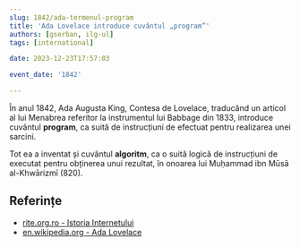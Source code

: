 ```yaml
---
slug: 1842/ada-termenul-program
title: 'Ada Lovelace introduce cuvântul „program”'
authors: [gserban, ilg-ul]
tags: [international]

date: 2023-12-23T17:57:03

event_date: '1842'

---
```


În anul 1842, Ada Augusta King, Contesa de Lovelace, traducând un
articol al lui Menabrea referitor la instrumentul lui Babbage din 1833,
introduce cuvântul **program**, ca suită de instrucțiuni de efectuat
pentru realizarea unei sarcini.

<!-- truncate -->

Tot ea a inventat și cuvântul **algoritm**, ca o suită logică de
instrucțiuni de executat pentru obținerea unui rezultat, în onoarea lui
Muḥammad ibn Mūsā al-Khwārizmī (820).

## Referințe

- [rite.org.ro - Istoria Internetului](https://rite.org.ro/istoria-internetului/)
- [en.wikipedia.org - Ada Lovelace](https://en.wikipedia.org/wiki/Ada_Lovelace)
